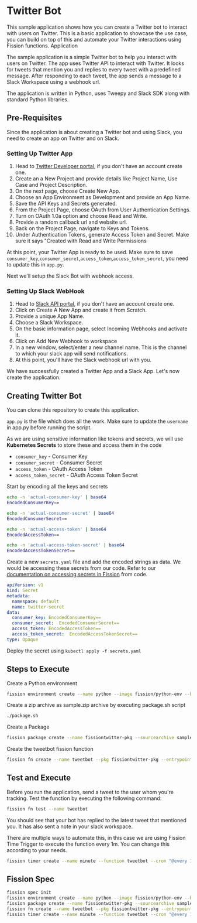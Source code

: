 # Twitter Bot

This sample application shows how you can create a Twitter bot to interact with users on Twitter. This is a basic application to showcase the use case, you can build on top of this and automate your Twitter interactions using Fission functions.
Application

The sample application is a simple Twitter bot to help you interact with users on Twitter. The app uses Twitter API to interact with Twitter. It looks for tweets that mention you and replies to every tweet with a predefined message. After responding to each tweet, the app sends a message to a Slack Workspace using a webhook url.

The application is written in Python, uses Tweepy and Slack SDK along with standard Python libraries.

## Pre-Requisites

Since the application is about creating a Twitter bot and using Slack, you need to create an app on Twitter and on Slack.

### Setting Up Twitter App

1. Head to [Twitter Developer portal](https://developer.twitter.com/), if you don't have an account create one.
2. Create an a New Project and provide details like Project Name, Use Case and Project Description.
3. On the next page, choose Create New App.
4. Choose an App Environment as Development and provide an App Name.
5. Save the API Keys and Secrets generated.
6. From the Project Page, choose OAuth from User Authentication Settings.
7. Turn on OAuth 1.0a option and choose Read and Write.
8. Provide a random callback url and website url.
9. Back on the Project Page, navigate to Keys and Tokens.
10. Under Authentication Tokens, generate Access Token and Secret. Make sure it says "Created with Read and Write Permissions

At this point, your Twitter App is ready to be used. Make sure to save `consumer_key`,`consumer_secret`,`access_token`,`access_token_secret`, you need to update this in `app.py`.

Next we'll setup the Slack Bot with webhook access.

### Setting Up Slack WebHook

1. Head to [Slack API portal](https://api.slack.com/), if you don't have an account create one.
2. Click on Create A New App and create it from Scratch.
3. Provide a unique App Name.
4. Choose a Slack Workspace.
5. On the basic information page, select Incoming Webhooks and activate it.
6. Click on Add New Webhook to workspace
7. In a new window, select/enter a new channel name. This is the channel to which your slack app will send notifications.
8. At this point, you'll have the Slack webhook url with you.

We have successfully created a Twitter App and a Slack App. Let's now create the application.

## Creating Twitter Bot

You can clone this repository to create this application.

`app.py` is the file which does all the work. Make sure to update the `username` in app.py before running the script. 

As we are using sensitive information like tokens and secrets, we will use **Kubernetes Secrets** to store these and access them in the code

- `consumer_key` - Consumer Key
- `consumer_secret` - Consumer Secret
- `access_token` - OAuth Access Token
- `access_token_secret` - OAuth Access Token Secret

Start by encoding all the keys and secrets

```bash
echo -n 'actual-consumer-key' | base64
EncodedConsumerKey==

echo -n 'actual-consumer-secret' | base64
EncodedConsumerSecret==

echo -n 'actual-access-token' | base64
EncodedAccessToken==

echo -n 'actual-access-token-secret' | base64
EncodedAccessTokenSecret==
```

Create a new `secrets.yaml` file and add the encoded strings as data. We would be accessing these secrets from our code. Refer to our [documentation on accessing secrets in Fission](https://fission.io/docs/usage/function/access-secret-cfgmap-in-function/) from code.

```yaml
apiVersion: v1
kind: Secret
metadata:
  namespace: default
  name: twitter-secret
data:
  consumer_key: EncodedConsumerKey==
  consumer_secret:  EncodedConsumerSecret==
  access_token: EncodedAccessToken==
  access_token_secret:  EncodedAccessTokenSecret==
type: Opaque
```

Deploy the secret using `kubectl apply -f secrets.yaml`

## Steps to Execute

Create a Python environment

```bash
fission environment create --name python --image fission/python-env --builder fission/python-builder:latest
```

Create a zip archive as sample.zip archive by executing package.sh script

```bash
./package.sh
```

Create a Package

```bash
fission package create --name fissiontwitter-pkg --sourcearchive sample.zip --env python --buildcmd "./build.sh"
```

Create the tweetbot fission function

```bash
fission fn create --name tweetbot --pkg fissiontwitter-pkg --entrypoint "app.main" --secret twitter-secret
```

## Test and Execute

Before you run the application, send a tweet to the user whom you're tracking. Test the function by executing the following command:

```bash
fission fn test --name tweetbot
```

You should see that your bot has replied to the latest tweet that mentioned you. It has also sent a note in your slack workspace.

There are multiple ways to automate this, in this case we are using Fission Time Trigger to execute the function every 1m. You can change this according to your needs.

```bash
fission timer create --name minute --function tweetbot --cron "@every 1m"
```

## Fission Spec

```bash
fission spec init
fission environment create --name python --image fission/python-env --builder fission/python-builder:latest --spec
fission package create --name fissiontwitter-pkg --sourcearchive sample.zip --env python --buildcmd "./build.sh" --spec
fission fn create --name tweetbot --pkg fissiontwitter-pkg --entrypoint "app.main" --secret twitter-secret --spec
fission timer create --name minute --function tweetbot --cron "@every 1m" --spec
```
